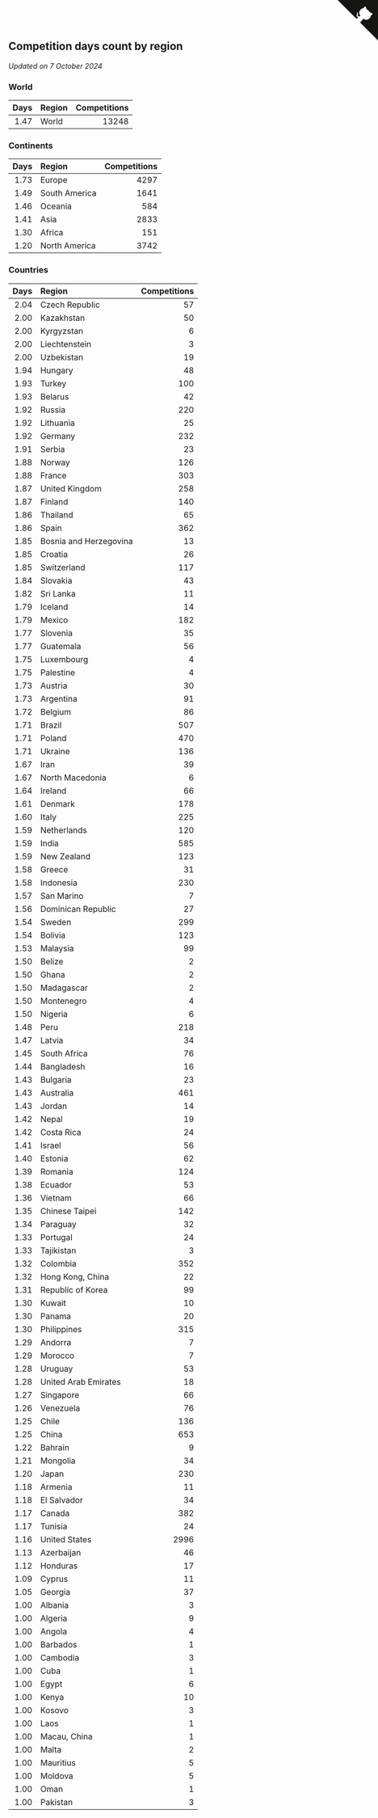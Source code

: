 ## Competition days count by region

*Updated on  7 October 2024*


### World

| Days | Region | Competitions |
| ---: | :--- | ---: |
| 1.47 | World | 13248 |

### Continents

| Days | Region | Competitions |
| ---: | :--- | ---: |
| 1.73 | Europe | 4297 |
| 1.49 | South America | 1641 |
| 1.46 | Oceania | 584 |
| 1.41 | Asia | 2833 |
| 1.30 | Africa | 151 |
| 1.20 | North America | 3742 |

### Countries

| Days | Region | Competitions |
| ---: | :--- | ---: |
| 2.04 | Czech Republic | 57 |
| 2.00 | Kazakhstan | 50 |
| 2.00 | Kyrgyzstan | 6 |
| 2.00 | Liechtenstein | 3 |
| 2.00 | Uzbekistan | 19 |
| 1.94 | Hungary | 48 |
| 1.93 | Turkey | 100 |
| 1.93 | Belarus | 42 |
| 1.92 | Russia | 220 |
| 1.92 | Lithuania | 25 |
| 1.92 | Germany | 232 |
| 1.91 | Serbia | 23 |
| 1.88 | Norway | 126 |
| 1.88 | France | 303 |
| 1.87 | United Kingdom | 258 |
| 1.87 | Finland | 140 |
| 1.86 | Thailand | 65 |
| 1.86 | Spain | 362 |
| 1.85 | Bosnia and Herzegovina | 13 |
| 1.85 | Croatia | 26 |
| 1.85 | Switzerland | 117 |
| 1.84 | Slovakia | 43 |
| 1.82 | Sri Lanka | 11 |
| 1.79 | Iceland | 14 |
| 1.79 | Mexico | 182 |
| 1.77 | Slovenia | 35 |
| 1.77 | Guatemala | 56 |
| 1.75 | Luxembourg | 4 |
| 1.75 | Palestine | 4 |
| 1.73 | Austria | 30 |
| 1.73 | Argentina | 91 |
| 1.72 | Belgium | 86 |
| 1.71 | Brazil | 507 |
| 1.71 | Poland | 470 |
| 1.71 | Ukraine | 136 |
| 1.67 | Iran | 39 |
| 1.67 | North Macedonia | 6 |
| 1.64 | Ireland | 66 |
| 1.61 | Denmark | 178 |
| 1.60 | Italy | 225 |
| 1.59 | Netherlands | 120 |
| 1.59 | India | 585 |
| 1.59 | New Zealand | 123 |
| 1.58 | Greece | 31 |
| 1.58 | Indonesia | 230 |
| 1.57 | San Marino | 7 |
| 1.56 | Dominican Republic | 27 |
| 1.54 | Sweden | 299 |
| 1.54 | Bolivia | 123 |
| 1.53 | Malaysia | 99 |
| 1.50 | Belize | 2 |
| 1.50 | Ghana | 2 |
| 1.50 | Madagascar | 2 |
| 1.50 | Montenegro | 4 |
| 1.50 | Nigeria | 6 |
| 1.48 | Peru | 218 |
| 1.47 | Latvia | 34 |
| 1.45 | South Africa | 76 |
| 1.44 | Bangladesh | 16 |
| 1.43 | Bulgaria | 23 |
| 1.43 | Australia | 461 |
| 1.43 | Jordan | 14 |
| 1.42 | Nepal | 19 |
| 1.42 | Costa Rica | 24 |
| 1.41 | Israel | 56 |
| 1.40 | Estonia | 62 |
| 1.39 | Romania | 124 |
| 1.38 | Ecuador | 53 |
| 1.36 | Vietnam | 66 |
| 1.35 | Chinese Taipei | 142 |
| 1.34 | Paraguay | 32 |
| 1.33 | Portugal | 24 |
| 1.33 | Tajikistan | 3 |
| 1.32 | Colombia | 352 |
| 1.32 | Hong Kong, China | 22 |
| 1.31 | Republic of Korea | 99 |
| 1.30 | Kuwait | 10 |
| 1.30 | Panama | 20 |
| 1.30 | Philippines | 315 |
| 1.29 | Andorra | 7 |
| 1.29 | Morocco | 7 |
| 1.28 | Uruguay | 53 |
| 1.28 | United Arab Emirates | 18 |
| 1.27 | Singapore | 66 |
| 1.26 | Venezuela | 76 |
| 1.25 | Chile | 136 |
| 1.25 | China | 653 |
| 1.22 | Bahrain | 9 |
| 1.21 | Mongolia | 34 |
| 1.20 | Japan | 230 |
| 1.18 | Armenia | 11 |
| 1.18 | El Salvador | 34 |
| 1.17 | Canada | 382 |
| 1.17 | Tunisia | 24 |
| 1.16 | United States | 2996 |
| 1.13 | Azerbaijan | 46 |
| 1.12 | Honduras | 17 |
| 1.09 | Cyprus | 11 |
| 1.05 | Georgia | 37 |
| 1.00 | Albania | 3 |
| 1.00 | Algeria | 9 |
| 1.00 | Angola | 4 |
| 1.00 | Barbados | 1 |
| 1.00 | Cambodia | 3 |
| 1.00 | Cuba | 1 |
| 1.00 | Egypt | 6 |
| 1.00 | Kenya | 10 |
| 1.00 | Kosovo | 3 |
| 1.00 | Laos | 1 |
| 1.00 | Macau, China | 1 |
| 1.00 | Malta | 2 |
| 1.00 | Mauritius | 5 |
| 1.00 | Moldova | 5 |
| 1.00 | Oman | 1 |
| 1.00 | Pakistan | 3 |


<a href="https://github.com/simonkellly/wca_statistics_ireland" class="github-corner" aria-label="View source on Github"><svg width="80" height="80" viewBox="0 0 250 250" style="fill:#151513; color:#fff; position: absolute; top: 0; border: 0; right: 0;" aria-hidden="true"><path d="M0,0 L115,115 L130,115 L142,142 L250,250 L250,0 Z"></path><path d="M128.3,109.0 C113.8,99.7 119.0,89.6 119.0,89.6 C122.0,82.7 120.5,78.6 120.5,78.6 C119.2,72.0 123.4,76.3 123.4,76.3 C127.3,80.9 125.5,87.3 125.5,87.3 C122.9,97.6 130.6,101.9 134.4,103.2" fill="currentColor" style="transform-origin: 130px 106px;" class="octo-arm"></path><path d="M115.0,115.0 C114.9,115.1 118.7,116.5 119.8,115.4 L133.7,101.6 C136.9,99.2 139.9,98.4 142.2,98.6 C133.8,88.0 127.5,74.4 143.8,58.0 C148.5,53.4 154.0,51.2 159.7,51.0 C160.3,49.4 163.2,43.6 171.4,40.1 C171.4,40.1 176.1,42.5 178.8,56.2 C183.1,58.6 187.2,61.8 190.9,65.4 C194.5,69.0 197.7,73.2 200.1,77.6 C213.8,80.2 216.3,84.9 216.3,84.9 C212.7,93.1 206.9,96.0 205.4,96.6 C205.1,102.4 203.0,107.8 198.3,112.5 C181.9,128.9 168.3,122.5 157.7,114.1 C157.9,116.9 156.7,120.9 152.7,124.9 L141.0,136.5 C139.8,137.7 141.6,141.9 141.8,141.8 Z" fill="currentColor" class="octo-body"></path></svg></a><style>.github-corner:hover .octo-arm{animation:octocat-wave 560ms ease-in-out}@keyframes octocat-wave{0%,100%{transform:rotate(0)}20%,60%{transform:rotate(-25deg)}40%,80%{transform:rotate(10deg)}}@media (max-width:500px){.github-corner:hover .octo-arm{animation:none}.github-corner .octo-arm{animation:octocat-wave 560ms ease-in-out}}</style>
